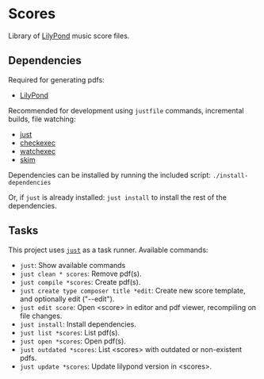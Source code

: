 # Scores

Library of [LilyPond](https://lilypond.org/) music score files.

## Dependencies

Required for generating pdfs:

- [LilyPond](https://lilypond.org/ "lilypond")

Recommended for development using `justfile` commands, incremental builds, file
watching:

- [just](https://just.systems/man/en/ "just")
- [checkexec](https://github.com/kurtbuilds/checkexec "checkexec")
- [watchexec](https://watchexec.github.io/ "watchexec")
- [skim](https://skim-app.sourceforge.io/ "skim")

Dependencies can be installed by running the included script:
`./install-dependencies`

Or, if `just` is already installed: `just install` to install the rest of the
dependencies.

## Tasks

This project uses [`just`](https://just.systems/man/en/ "just") as a task
runner. Available commands:

- `just`: Show available commands
- `just clean * scores`: Remove pdf(s).
- `just compile *scores`: Create pdf(s).
- `just create type composer title *edit`: Create new score template, and optionally edit ("--edit").
- `just edit score`: Open \<score\> in editor and pdf viewer, recompiling on file changes.
- `just install`: Install dependencies.
- `just list *scores`: List pdf(s).
- `just open *scores`: Open pdf(s).
- `just outdated *scores`: List \<scores\> with outdated or non-existent pdfs.
- `just update *scores`: Update lilypond version in \<scores\>.
